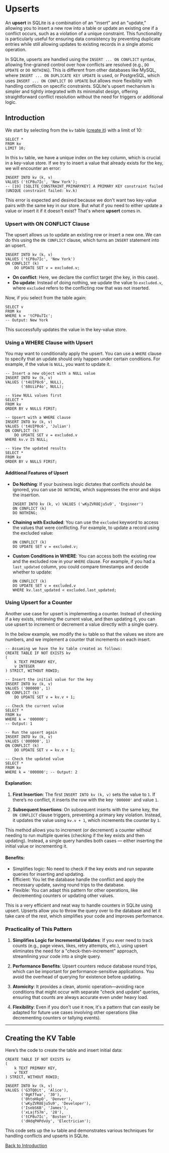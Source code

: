 # Upserts

An **upsert** in SQLite is a combination of an "insert" and an "update," allowing you to insert a new row into a table
or update an existing one if a conflict occurs, such as a violation of a unique constraint. This functionality is
particularly useful for ensuring data consistency by preventing duplicate entries while still allowing updates to
existing records in a single atomic operation.

In SQLite, upserts are handled using the `INSERT ... ON CONFLICT` syntax, allowing fine-grained control over how
conflicts are resolved (e.g., `DO UPDATE` or `DO NOTHING`). This is different from other databases like MySQL, where
`INSERT ... ON DUPLICATE KEY UPDATE` is used, or PostgreSQL, which uses `INSERT ... ON CONFLICT DO UPDATE` but allows
more flexibility with handling conflicts on specific constraints. SQLite's upsert mechanism is simpler and tightly
integrated with its minimalist design, offering straightforward conflict resolution without the need for triggers or
additional logic.

## Introduction

We start by selecting from the `kv` table ([create it](#creating-the-kv-table)) with a limit of 10:

```sqlite
SELECT *
FROM kv
LIMIT 10;
```

In this `kv` table, we have a unique index on the key column, which is crucial in a key-value store. If we try to insert
a value that already exists for the key, we will encounter an error:

```sqlite
INSERT INTO kv (k, v)
VALUES ('tCP8u7Ic', 'New York');
-- [19] [SQLITE_CONSTRAINT_PRIMARYKEY] A PRIMARY KEY constraint failed (UNIQUE constraint failed: kv.k)
```

This error is expected and desired because we don't want two key-value pairs with the same key in our store. But what if
you need to either update a value or insert it if it doesn't exist? That's where **upsert** comes in.

### Upsert with ON CONFLICT Clause

The upsert allows us to update an existing row or insert a new one. We can do this using the `ON CONFLICT` clause, which
turns an `INSERT` statement into an upsert.

```sqlite
INSERT INTO kv (k, v)
VALUES ('tCP8u7Ic', 'New York')
ON CONFLICT (k)
    DO UPDATE SET v = excluded.v;
```

- **On conflict**: Here, we declare the conflict target (the key, in this case).
- **Do update**: Instead of doing nothing, we update the value to `excluded.v`, where `excluded` refers to the
  conflicting row that was not inserted.

Now, if you select from the table again:

```sqlite
SELECT v
FROM kv
WHERE k = 'tCP8u7Ic';
-- Output: New York
```

This successfully updates the value in the key-value store.

### Using a WHERE Clause with Upsert

You may want to conditionally apply the upsert. You can use a `WHERE` clause to specify that an update should only
happen under certain conditions. For example, if the value is `NULL`, you want to update it.

```sqlite
-- Insert a new object with a NULL value
INSERT INTO kv (k, v)
VALUES ('t4UIP8c6', NULL),
       ('68UiiP4o', NULL);

-- View NULL values first
SELECT *
FROM kv
ORDER BY v NULLS FIRST;

-- Upsert with a WHERE clause
INSERT INTO kv (k, v)
VALUES ('t4UIP8c6', 'Julian')
ON CONFLICT (k)
    DO UPDATE SET v = excluded.v
WHERE kv.v IS NULL;

-- View the updated results
SELECT *
FROM kv
ORDER BY v NULLS FIRST;
```

#### Additional Features of Upsert

- **Do Nothing**: If your business logic dictates that conflicts should be ignored, you can use `DO NOTHING`, which
  suppresses the error and skips the insertion.

  ```sqlite
  INSERT INTO kv (k, v) VALUES ('wKyZVR8Eju5u9', 'Engineer')
  ON CONFLICT (k)
  DO NOTHING;
  ```

- **Chaining with Excluded**: You can use the `excluded` keyword to access the values that were conflicting. For
  example, to update a record using the excluded value:

  ```sqlite
  ON CONFLICT (k)
  DO UPDATE SET v = excluded.v;
  ```

- **Custom Conditions in WHERE**: You can access both the existing row and the excluded row in your `WHERE` clause. For
  example, if you had a `last_updated` column, you could compare timestamps and decide whether to update:

  ```sqlite
  ON CONFLICT (k)
  DO UPDATE SET v = excluded.v
  WHERE kv.last_updated < excluded.last_updated;
  ```

### Using Upsert for a Counter

Another use case for upsert is implementing a counter. Instead of checking if a key exists, retrieving the
current value, and then updating it, you can use upsert to increment or decrement a value directly with a single query.

In the below example, we modify the `kv` table so that the values we store are numbers, and we implement a counter that
increments on each insert.

```sqlite
-- Assuming we have the kv table created as follows:
CREATE TABLE IF NOT EXISTS kv
(
    k TEXT PRIMARY KEY,
    v INTEGER
) STRICT, WITHOUT ROWID;

-- Insert the initial value for the key
INSERT INTO kv (k, v)
VALUES ('000000', 1)
ON CONFLICT (k)
    DO UPDATE SET v = kv.v + 1;

-- Check the current value
SELECT *
FROM kv
WHERE k = '000000';
-- Output: 1

-- Run the upsert again
INSERT INTO kv (k, v)
VALUES ('000000', 1)
ON CONFLICT (k)
    DO UPDATE SET v = kv.v + 1;

-- Check the updated value
SELECT *
FROM kv
WHERE k = '000000'; -- Output: 2
```

#### Explanation:

1. **First Insertion**: The first `INSERT INTO kv (k, v)` sets the value to `1`. If there’s no conflict, it inserts the
   row with the key `'000000'` and value `1`.

2. **Subsequent Insertions**: On subsequent inserts with the same key, the `ON CONFLICT` clause triggers, preventing a
   primary key violation. Instead, it updates the value using `kv.v + 1`, which increments the counter by `1`.

This method allows you to increment (or decrement) a counter without needing to run multiple queries (checking if the
key exists and then updating). Instead, a single query handles both cases — either inserting the initial value or
incrementing it.

#### Benefits:

- Simplifies logic: No need to check if the key exists and run separate queries for inserting and updating.
- Efficient: You let the database handle the conflict and apply the necessary update, saving round trips to the
  database.
- Flexible: You can adapt this pattern for other operations, like decrementing counters or updating other values.

This is a very efficient and neat way to handle counters in SQLite using upsert. Upserts allow you to throw the query
over to the database and let it take care of the rest, which simplifies your code and improves performance.

### Practicality of This Pattern

1. **Simplifies Logic for Incremental Updates**: If you ever need to track counts (e.g., page views, likes, retry
   attempts, etc.), using upsert eliminates the need for a "check-then-increment" approach, streamlining your code into
   a single query.

2. **Performance Benefits**: Upsert counters reduce database round trips, which can be important for
   performance-sensitive applications. You avoid the overhead of querying for existence before updating.

3. **Atomicity**: It provides a clean, atomic operation—avoiding race conditions that might occur with separate "check
   and update" queries, ensuring that counts are always accurate even under heavy load.

4. **Flexibility**: Even if you don't use it now, it's a pattern that can easily be adapted for future use cases
   involving other operations (like decrementing counters or tallying events).

--- 

## Creating the KV Table

Here’s the code to create the table and insert initial data:

```sqlite
CREATE TABLE IF NOT EXISTS kv
(
    k TEXT PRIMARY KEY,
    v TEXT
) STRICT, WITHOUT ROWID;

INSERT INTO kv (k, v)
VALUES ('G3TQ0it', 'Alice'),
       ('0gKffwa', '30'),
       ('0htoHkpO', 'Denver'),
       ('wKyZVR8Eju5u9', 'Developer'),
       ('IsebS6B', 'James'),
       ('xLajfS7m', '28'),
       ('tCP8u7Ic', 'Boston'),
       ('dHdqPHPdvUy', 'Electrician');
```

This code sets up the `kv` table and demonstrates various techniques for handling conflicts and upserts in SQLite.

[Back to Introduction](#introduction)